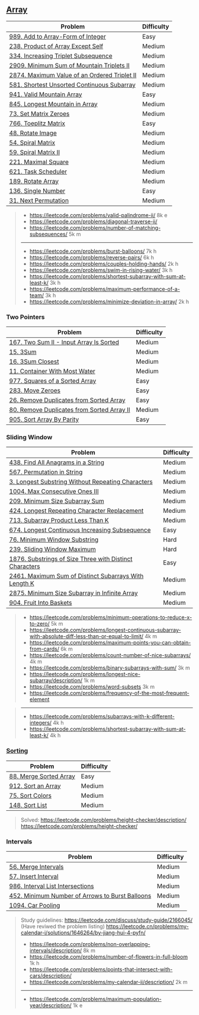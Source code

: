 ## [Array](../topics/array.md)
| Problem          | Difficulty |
|------------------|------------|
|[989. Add to Array-Form of Integer](../leetcode/989.add-to-array-form-of-integer.md)|Easy|
|[238. Product of Array Except Self](../leetcode/238.product-of-array-except-self.md)|Medium|
|[334. Increasing Triplet Subsequence](../leetcode/334.increasing-triplet-subsequence.md)|Medium|
|[2909. Minimum Sum of Mountain Triplets II](../leetcode/2909.minimum-sum-of-mountain-triplets-ii.md)|Medium|
|[2874. Maximum Value of an Ordered Triplet II](../leetcode/2874.maximum-value-of-an-ordered-triplet-ii.md)|Medium|
|[581. Shortest Unsorted Continuous Subarray](../leetcode/581.shortest-unsorted-continuous-subarray.md)|Medium|
|[941. Valid Mountain Array](../leetcode/941.valid-mountain-array.md)|Easy|
|[845. Longest Mountain in Array](../leetcode/845.longest-mountain-in-array.md)|Medium|
|[73. Set Matrix Zeroes](../leetcode/73.set-matrix-zeros.md)|Medium|
|[766. Toeplitz Matrix](../leetcode/766.toeplitz-matrix.md)|Easy|
|[48. Rotate Image](../leetcode/48.rotate-image.md)|Medium|
|[54. Spiral Matrix](../leetcode/54.spiral-matrix.md)|Medium|
|[59. Spiral Matrix II](../leetcode/59.spiral-matrix-ii.md)|Medium|
|[221. Maximal Square](../leetcode/221.maximal-square.md)|Medium|
|[621. Task Scheduler](../leetcode/621.task-scheduler.md)|Medium|
|[189. Rotate Array](../leetcode/189.rotate-array.md)|Medium|
|[136. Single Number](../leetcode/136.single-number.md)|Easy|
|[31. Next Permutation](../leetcode/31.next-permutation.md)|Medium|

> * https://leetcode.com/problems/valid-palindrome-ii/ 8k e
> * https://leetcode.com/problems/diagonal-traverse-ii/ 
> * https://leetcode.com/problems/number-of-matching-subsequences/ 5k m
> ----
> * https://leetcode.com/problems/burst-balloons/ 7k h
> * https://leetcode.com/problems/reverse-pairs/ 6k h
> * https://leetcode.com/problems/couples-holding-hands/ 2k h
> * https://leetcode.com/problems/swim-in-rising-water/ 3k h 
> * https://leetcode.com/problems/shortest-subarray-with-sum-at-least-k/ 3k h
> * https://leetcode.com/problems/maximum-performance-of-a-team/ 3k h
> * https://leetcode.com/problems/minimize-deviation-in-array/ 2k h

### Two Pointers
| Problem          | Difficulty |
|------------------|------------|
|[167. Two Sum II - Input Array Is Sorted](../leetcode/167.two-sum-ii-input-array-is-sorted.md)|Medium|
|[15. 3Sum](../leetcode/15.3sum.md)|Medium|
|[16. 3Sum Closest](../leetcode/16.3sum-closest.md)|Medium|
|[11. Container With Most Water](../leetcode/11.container-with-most-water.md)|Medium|
|[977. Squares of a Sorted Array](../leetcode/977.squares-of-a-sorted-array.md)|Easy|
|[283. Move Zeroes](../leetcode/283.move-zeros.md)|Easy|
|[26. Remove Duplicates from Sorted Array](../leetcode/26.remove-duplicates-from-sorted-array.md)|Easy|
|[80. Remove Duplicates from Sorted Array II](../leetcode/80.remove-duplicates-from-sorted-array-ii.md)|Medium|
|[905. Sort Array By Parity](../leetcode/905.sort-array-by-parity.md)|Easy|

### Sliding Window
| Problem          | Difficulty |
|------------------|------------|
|[438. Find All Anagrams in a String](../leetcode/438.find-all-anagrams-in-a-string.md)|Medium|
|[567. Permutation in String](../leetcode/567.permutation-in-string.md)|Medium|
|[3. Longest Substring Without Repeating Characters](../leetcode/3.longest-substring-without-repeating-characters.md)|Medium|
|[1004. Max Consecutive Ones III](../leetcode/1004.max-consecutive-ones-iii.md)|Medium|
|[209. Minimum Size Subarray Sum](../leetcode/209.minimum-size-subarray-sum.md)|Medium|
|[424. Longest Repeating Character Replacement](../leetcode/424.longest-repeating-character-replacement.md)|Medium|
|[713. Subarray Product Less Than K](../leetcode/713.subarray-product-less-than-k.md)|Medium|
|[674. Longest Continuous Increasing Subsequence](../leetcode/674.longest-continuous-increasing-subsequence.md)|Easy|
|[76. Minimum Window Substring](../leetcode/76.minimum-window-substring.md)|Hard|
|[239. Sliding Window Maximum](../leetcode/239.sliding-window-maximium.md)|Hard|
|[1876. Substrings of Size Three with Distinct Characters](../leetcode/1876.substrings-of-size-three-with-distinct-characters.md)|Easy|
|[2461. Maximum Sum of Distinct Subarrays With Length K](../leetcode/2461.maximum-sum-of-distinct-subarrays-with-length-k.md)|Medium|
|[2875. Minimum Size Subarray in Infinite Array](../leetcode/2875.minimum-size-subarray-in-infinite-array.md)|Medium|
|[904. Fruit Into Baskets](../leetcode/904.fruit-into-baskets.md)|Medium|

> * https://leetcode.com/problems/minimum-operations-to-reduce-x-to-zero/ 5k m
> * https://leetcode.com/problems/longest-continuous-subarray-with-absolute-diff-less-than-or-equal-to-limit/ 4k m
> * https://leetcode.com/problems/maximum-points-you-can-obtain-from-cards/ 6k m
> * https://leetcode.com/problems/count-number-of-nice-subarrays/ 4k m
> * https://leetcode.com/problems/binary-subarrays-with-sum/ 3k m
> * https://leetcode.com/problems/longest-nice-subarray/description/ 1k m
> * https://leetcode.com/problems/word-subsets 3k m
> * https://leetcode.com/problems/frequency-of-the-most-frequent-element 

> ----
> * https://leetcode.com/problems/subarrays-with-k-different-integers/ 4k h
> * https://leetcode.com/problems/shortest-subarray-with-sum-at-least-k/ 4k h

### [Sorting](../topics/sorting.md)
| Problem          | Difficulty |
|------------------|------------|
|[88. Merge Sorted Array](../leetcode/88.merge-sorted-array.md)|Easy|
|[912. Sort an Array](../topics/sorting.md)|Medium|
|[75. Sort Colors](../leetcode/75.sort-colors.md)|Medium|
|[148. Sort List](../leetcode/148.sort-list.md)|Medium|

> Solved: https://leetcode.com/problems/height-checker/description/
> https://leetcode.com/problems/height-checker/ 

### Intervals
| Problem          | Difficulty |
|------------------|------------|
|[56. Merge Intervals](../leetcode/56.merge-intervals.md)|Medium|
|[57. Insert Interval](../leetcode/57.insert-interval.md)|Medium|
|[986. Interval List Intersections](../leetcode/986.interval-list-intersections.md)|Medium|
|[452. Minimum Number of Arrows to Burst Balloons](../leetcode/452.minimum-number-of-arrows-to-burst-balloons.md)|Medium|
|[1094. Car Pooling](../leetcode/1094.car-pooling.md)|Medium|

> Study guidelines: https://leetcode.com/discuss/study-guide/2166045/ (Have reviwed the problem listing)
> https://leetcode.cn/problems/my-calendar-i/solutions/1646264/by-jiang-hui-4-pyfn/
> * https://leetcode.com/problems/non-overlapping-intervals/description/ 8k m
> * https://leetcode.com/problems/number-of-flowers-in-full-bloom  1k h
> * https://leetcode.com/problems/points-that-intersect-with-cars/description/
> * https://leetcode.com/problems/my-calendar-ii/description/ 2k m
> ----
> * https://leetcode.com/problems/maximum-population-year/description/ 1k e
